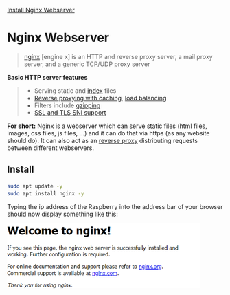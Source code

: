 [Install Nginx Webserver](https://bitfexl.github.io/piadmin/nginx)

# Nginx Webserver

> [nginx](https://nginx.org/en/) [engine x] is an HTTP and reverse proxy server, a mail proxy server, and a generic TCP/UDP proxy server

**Basic HTTP server features**

> -   Serving static and [index](https://nginx.org/en/docs/http/ngx_http_index_module.html) files
> -   [Reverse proxying with caching](https://nginx.org/en/docs/http/ngx_http_proxy_module.html), [load balancing](https://nginx.org/en/docs/http/ngx_http_upstream_module.html)
> -   Filters include [gzipping](https://nginx.org/en/docs/http/ngx_http_gzip_module.html)
> -   [SSL and TLS SNI support](https://nginx.org/en/docs/http/ngx_http_ssl_module.html)

**For short:**
Nginx is a webserver which can serve static files (html files, images, css files, js files, ...) and it can do that via https (as any website should do). It can also act as an [reverse proxy](https://en.wikipedia.org/wiki/Reverse_proxy) distributing requests between different webservers.

## Install

```bash
sudo apt update -y
sudo apt install nginx -y
```

Typing the ip address of the Raspberry into the address bar of your browser should now display something like this:

<img src="welcomeToNginx.png" alt="Welcome to nginx!" width="450" />
